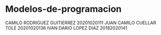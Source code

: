# Modelos-de-programacion
CAMILO RODRIGUEZ GUITIERREZ 20201020111
JUAN CAMILO CUELLAR TOLE    20201020136
IVAN DARIO LOPEZ DIAZ       20182020141
